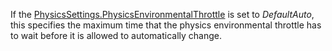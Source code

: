 If the [PhysicsSettings.PhysicsEnvironmentalThrottle](https://developer.roblox.com/api-reference/property/PhysicsSettings/PhysicsEnvironmentalThrottle) is set to _DefaultAuto_, this specifies the maximum time that the physics environmental throttle has to wait before it is allowed to automatically change.